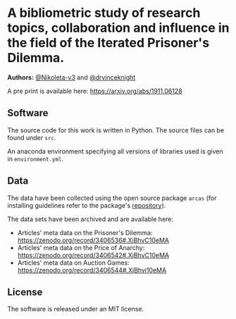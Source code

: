 # A bibliometric study of research topics, collaboration and influence in the field of the Iterated Prisoner's Dilemma.

**Authors:** [@Nikoleta-v3](https://twitter.com/NikoletaGlyn) and [@drvinceknight](https://twitter.com/drvinceknight)

A pre print is available here: https://arxiv.org/abs/1911.06128

## Software
The source code for this work is written in Python. The source files can be
found under `src`.

An anaconda environment specifying all versions of libraries used is given in
`environment.yml`.

## Data

The data have been collected using the open source package `arcas` (for installing
guidelines refer to the package's [repository](https://github.com/ArcasProject/Arcas)).

The data sets have been archived and are available here:

- Articles' meta data on the Prisoner's Dilemma: https://zenodo.org/record/3406536#.XjBhvC10eMA
- Articles' meta data on the Price of Anarchy: https://zenodo.org/record/3406542#.XjBhvC10eMA
- Articles' meta data on Auction Games: https://zenodo.org/record/3406544#.XjBhvi10eMA


## License

The software is released under an MIT license.